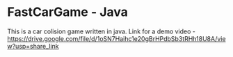 # FastCarGame - Java
This is a car colision game written in java.
Link for a demo video - https://drive.google.com/file/d/1oSN7Haihc1e20gBrHPdbSb3tRHh18U8A/view?usp=share_link
